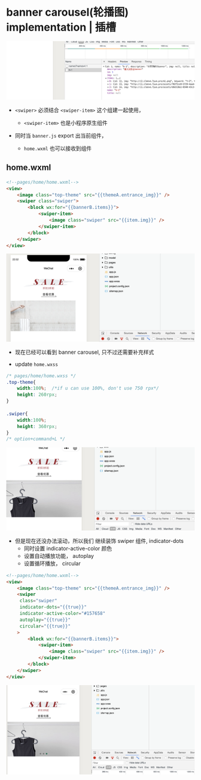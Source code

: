 # banner carousel(轮播图) implementation | 插槽

![](img/2020-07-18-20-46-09.png)

- `<swiper>` 必须结合 `<swiper-item>` 这个组建一起使用，
  - `<swiper-item>` 也是小程序原生组件

- 同时当 `banner.js` export 出当前组件，
  - `home.wxml` 也可以接收到组件

## home.wxml

```html
<!--pages/home/home.wxml-->
<view>
	<image class="top-theme" src="{{themeA.entrance_img}}" />
	<swiper class="swiper">
		<block wx:for="{{bannerB.items}}">
			<swiper-item>
				<image class="swiper" src="{{item.img}}" />
			</swiper-item>
		</block>
	</swiper>
</view>
```

![](img/2020-07-18-22-52-42.png)
- 现在已经可以看到 banner carousel, 只不过还需要补充样式

- update `home.wxss`

```css
/* pages/home/home.wxss */
.top-theme{
    width:100%;  /*if u can use 100%, don't use 750 rpx*/
    height: 260rpx;
}

.swiper{
    width:100%;
    height: 360rpx;
}
/* option+command+L */
```

![](img/2020-07-18-23-06-04.png)

- 但是现在还没办法滚动，所以我们 继续装饰 swiper 组件, indicator-dots
  - 同时设置 indicator-active-color 颜色
  - 设置自动播放功能， autoplay
  - 设置循环播放， circular
```html
<!--pages/home/home.wxml-->
<view>
	<image class="top-theme" src="{{themeA.entrance_img}}" />
	<swiper
	 class="swiper"
	 indicator-dots="{{true}}"
	 indicator-active-color="#157658"
	 autoplay="{{true}}"
	 circular="{{true}}"
	>
		<block wx:for="{{bannerB.items}}">
			<swiper-item>
				<image class="swiper" src="{{item.img}}" />
			</swiper-item>
		</block>
	</swiper>
</view>
```

![](img/2020-07-18-23-18-43.png)
